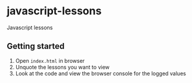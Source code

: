 # javascript-lessons
Javascript lessons

## Getting started

1. Open `index.html` in browser
2. Unquote the lessons you want to view
3. Look at the code and view the browser console for the logged values
